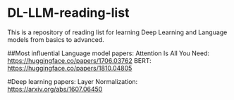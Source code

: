# DL-LLM-reading-list
This is a repository of reading list for learning Deep Learning and Language models from basics to advanced. 

##Most influential Language model papers:
Attention Is All You Need: https://huggingface.co/papers/1706.03762
BERT: https://huggingface.co/papers/1810.04805

#Deep learning papers:
Layer Normalization: https://arxiv.org/abs/1607.06450
